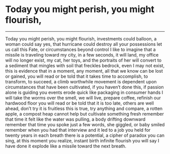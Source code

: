 # Today you might perish, you might flourish,
***
Today you might perish, you might flourish,
investments could balloon, a woman could say yes, that hurricane could destroy all your possessions
let us call this Fate, or circumstances beyond control
I like to imagine that a missile is traveling toward my city,
in a few seconds, it will land, my office will no longer exist, my cat, her toys, and the portraits of her will convert to a sediment that mingles with soil that freckles bedrock,
even I may not exist, this is evidence that in a moment, any moment, all that we know can be
lost or gained, you will read or be told that it takes time to accomplish, to transform, to succeed, a climb worthwhile movement is dependent upon circumstances that have been cultivated,
if you haven’t done this, if passion alone is guiding you
events erode quick like packaging in consumer hands
I will take the worms over the smell, we will live, prepare coffee, refinish our hardwood floor
you will read or be told that it is too late, others are well ahead, don’t try it is fruitless
this is true, try anything and compare, a rotten apple, a compost heap cannot help but cultivate something fresh
remember that time it felt like the water was pulling, a body drifting downward
remember that time you spoke just a few words, she giggled, or baby smiled
remember when you had that interview and it led to a job you held for twenty years
in each breath there is a potential, a cipher of paradox you can sing, at this moment you realize,
instant birth infinite flourish you will say I have done it
explode like a missile toward the next breath.
